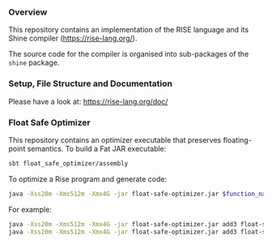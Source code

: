 ### Overview
This repository contains an implementation of the RISE language and its Shine compiler (https://rise-lang.org/).

The source code for the compiler is organised into sub-packages of the `shine` package.

### Setup, File Structure and Documentation
Please have a look at: https://rise-lang.org/doc/

### Float Safe Optimizer

This repository contains an optimizer executable that preserves floating-point semantics.
To build a Fat JAR executable:
```sh
sbt float_safe_optimizer/assembly
```
To optimize a Rise program and generate code:
```sh
java -Xss20m -Xms512m -Xmx4G -jar float-safe-optimizer.jar $function_name $rise_source_path $output_path
```
For example:
```sh
java -Xss20m -Xms512m -Xmx4G -jar float-safe-optimizer.jar add3 float-safe-optimizer/examples/add3Seq.rise float-safe-optimizer/examples/add3Seq.c
java -Xss20m -Xms512m -Xmx4G -jar float-safe-optimizer.jar add3 float-safe-optimizer/examples/add3.rise float-safe-optimizer/examples/add3.c
```